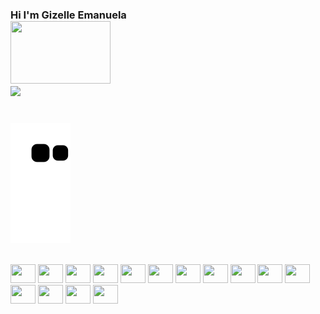 <body>
<div>
<h3><strong>Hi I'm Gizelle Emanuela </strong><img height="100" width="160" src="https://media.giphy.com/media/bcKmIWkUMCjVm/giphy.gif" style="margin-right: 1000px;"><a href="https://www.linkedin.com/in/gizelle-emanuela-silva-806384207/" target="_blank"><img src="https://img.shields.io/badge/LinkedIn-0077B5?style=for-the-badge&logo=linkedin&logoColor=white" target="_blank"></a>
   
   # #
   </h3>  
</div>

   

  ![snake-gif](https://github.com/gizellemanu/gizellemanu/blob/output/github-contribution-grid-snake.svg)

   <div style="display: inline_block"><br>
    <img aling="center" height="30" width="40" src="https://cdn.jsdelivr.net/gh/devicons/devicon/icons/minitab/minitab-plain.svg" />
    <img aling="center" height="30" width="40" src="https://cdn.jsdelivr.net/gh/devicons/devicon/icons/bash/bash-plain.svg" />
    <img aling="center" height="30" width="40" src="https://cdn.jsdelivr.net/gh/devicons/devicon/icons/git/git-plain.svg" />
    <img aling="center" height="30" width="40" src="https://cdn.jsdelivr.net/gh/devicons/devicon/icons/vscode/vscode-original.svg" />
    <img aling="center" height="30" width="40" src="https://cdn.jsdelivr.net/gh/devicons/devicon/icons/angularjs/angularjs-plain.svg" />
    <img aling="center" height="30" width="40" src="https://cdn.jsdelivr.net/gh/devicons/devicon/icons/javascript/javascript-plain.svg" />
    <img aling="center" height="30" width="40" src="https://cdn.jsdelivr.net/gh/devicons/devicon/icons/typescript/typescript-plain.svg" />
    <img aling="center" height="30" width="40" src="https://cdn.jsdelivr.net/gh/devicons/devicon/icons/css3/css3-plain.svg" />
    <img aling="center" height="30" width="40" src="https://cdn.jsdelivr.net/gh/devicons/devicon/icons/html5/html5-plain.svg" />
    <img aling="center" height="30" width="40" src="https://cdn.jsdelivr.net/gh/devicons/devicon/icons/c/c-plain.svg" />   
    <img aling="center" height="30" width="40" src="https://cdn.jsdelivr.net/gh/devicons/devicon/icons/csharp/csharp-original.svg" />
    <img aling="center" height="30" width="40" src="https://cdn.jsdelivr.net/gh/devicons/devicon/icons/python/python-original.svg" />
    <img aling="center" height="30" width="40" src="https://cdn.jsdelivr.net/gh/devicons/devicon/icons/matlab/matlab-original.svg" />
    <img aling="center" height="30" width="40" src="https://cdn.jsdelivr.net/gh/devicons/devicon/icons/arduino/arduino-original-wordmark.svg" />
    <img aling="center" height="30" width="40" src="https://cdn.jsdelivr.net/gh/devicons/devicon/icons/latex/latex-original.svg" />
   </div>
      
 # #

</body>
